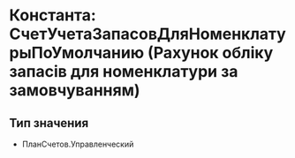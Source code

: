 ﻿# Константа: СчетУчетаЗапасовДляНоменклатурыПоУмолчанию (Рахунок обліку запасів для номенклатури за замовчуванням)

## Тип значения

- ПланСчетов.Управленческий

